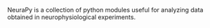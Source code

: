 NeuraPy is a collection of python modules useful for analyzing data obtained in neurophysiological experiments.
